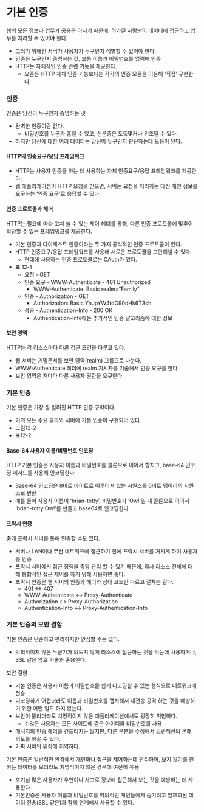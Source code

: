 # 기본 인증
웹의 모든 정보나 업무가 공용은 아니기 때문에, 허가된 사람만이 데이터에 접근하고 업무를 처리할 수 있어야 한다.
* 그러기 위해선 서버가 사용자가 누구인지 식별할 수 있어야 한다.
* 인증은 누구인지 증명하는 것, 보통 이름과 비밀번호를 입력해 인증
* HTTP는 자체적인 인증 관련 기능을 제공한다.
    * 요즘은 HTTP 자체 인증 기능보다는 각각의 인증 모듈을 이용해 ‘직접’ 구현한다.

### 인증
인증은 당신이 누구인지 증명하는 것
* 완벽한 인증이란 없다.
    * 비밀번호를 누군가 훔칠 수 있고, 신분증은 도둑맞거나 위조될 수 있다.
* 하지만 당신에 대한 여러 데이터는 당신이 누구인지 판단하는데 도움이 된다.

#### HTTP의 인증요구/응답 프레임워크
* HTTP는 사용자 인증을 하는 데 사용하는 자체 인증요구/응답 프레임워크를 제공한다.
* 웹 애플리케이션이 HTTP 요청을 받으면, 서버는 요청을 처리하는 대신 개인 정보를 요구하는 ‘인증 요구'로 응답할 수 있다.

#### 인증 프로토콜과 헤더
HTTP는 필요에 따라 고쳐 쓸 수 있는 제어 헤더를 통해, 다른 인증 프로토콜에 맞추어 확장할 수 있는 프레임워크를 제공한다.
* 기본 인증과 다이제스트 인증이라는 두 가지 공식적인 인증 프로토콜이 있다.
* HTTP 인증요구/응답 프레임워크를 사용해 새로운 프로토콜을 고안해낼 수 있다.
    * 현대에 사용하는 인증 프로토콜로는 OAuth가 있다.
* 표 12-1
    * 요청 - GET
    * 인증 요구 - WWW-Authenticate - 401 Unauthorized
        * WWW-Authenticate: Basic realm=“Family"
    * 인증 - Authorization - GET
        * Authorization: Basic YnJpYW4tdG90dHk6T3ch
    * 성공 - Authentication-Info - 200 OK
        * Authentication-Info에는 추가적인 인증 알고리즘에 대한 정보

#### 보안 영역
HTTP는 각 리소스마다 다른 접근 조건을 다루고 있다.
* 웹 서버는 기밀문서를 보안 영역(realm) 그룹으로 나눈다.
* WWW-Authenticate 헤더에 realm 지시자를 기술해서 인증 요구를 한다.
* 보안 영역은 저마다 다른 사용자 권한을 요구한다.

### 기본 인증
기본 인증은 가장 잘 알려진 HTTP 인증 규약이다.
* 거의 모든 주요 클라와 서버에 기본 인증이 구현되어 있다.
* 그림12-2
* 표12-2

#### Base-64 사용자 이름/비밀번호 인코딩
HTTP 기본 인증은 사용자 이름과 비밀번호를 콜론으로 이어서 합치고, base-64 인코딩 메서드를 사용해 인코딩한다.
* Base-64 인코딩은 8비트 바이트로 이루어져 있는 시퀀스를 6비트 덩어리의 시퀀스로 변환
* 예를 들어 사용자 이름이 ‘brian-totty’, 비밀번호가 ‘Ow!’일 때 콜론으로 이어서 ‘brian-totty:Ow!’를 만들고 base64로 인코딩한다.

#### 프락시 인증
중개 프락시 서버를 통해 인증할 수도 있다.
* 서버나 LAN이나 무선 네트워크에 접근하기 전에 프락시 서버를 거치게 하여 사용자를 인증
* 프락시 서버에서 접근 정책을 중앙 관리 할 수 있기 때문에, 회사 리소스 전체에 대해 통합적인 접근 제어를 하기 위해 사용하면 좋다.
* 프락시 인증은 웹 서버의 인증과 헤더와 상태 코드만 다르고 절차는 같다.
    * 401 <-> 407
    * WWW-Authenticate <-> Proxy-Authenticate
    * Authorization <-> Proxy-Authorization
    * Authentication-Info <-> Proxy-Authentication-Info

### 기본 인증의 보안 결함
기본 인증은 단순하고 편리하지만 안심할 수는 없다.
* 악의적이지 않은 누군가가 의도치 않게 리소스에 접근하는 것을 막는데 사용하거나, SSL 같은 암호 기술과 혼용한다.

보안 결함
* 기본 인증은 사용자 이름과 비밀번호를 쉽게 디코딩할 수 있는 형식으로 네트워크에 전송
* 디코딩하기 어렵더라도 이름과 비밀번호를 캡처해서 재전송 공격 하는 것을 예방하기 위한 어떤 일도 하지 않는다.
* 보안이 뚫리더라도 치명적이지 않은 애플리케이션에서도 굉장히 위험하다.
    * 수많은 사용자는 모든 사이트에 같은 아이디와 비밀번호를 사용
* 메시지의 인증 헤더를 건드리지는 않지만, 다른 부분을 수정해서 트랜잭션의 본래 의도를 바꿀 수 있다.
* 가짜 서버의 위장에 취약하다.

기본 인증은 일반적인 환경에서 개인화나 접근을 제어하는데 편리하며, 보지 않기를 원하는 데이터를 보더라도 치명적이지 않은 경우에 여전히 유용
* 호기심 많은 사용자가 우연이나 사고로 정보에 접근해서 보는 것을 예방하는 데 사용한다.
* 기본인증은 사용자 이름과 비밀번호를 악의적인 개인들에게 숨기려고 암호화된 데이터 전송(SSL 같은)과 함께 연계해서 사용할 수 있다.